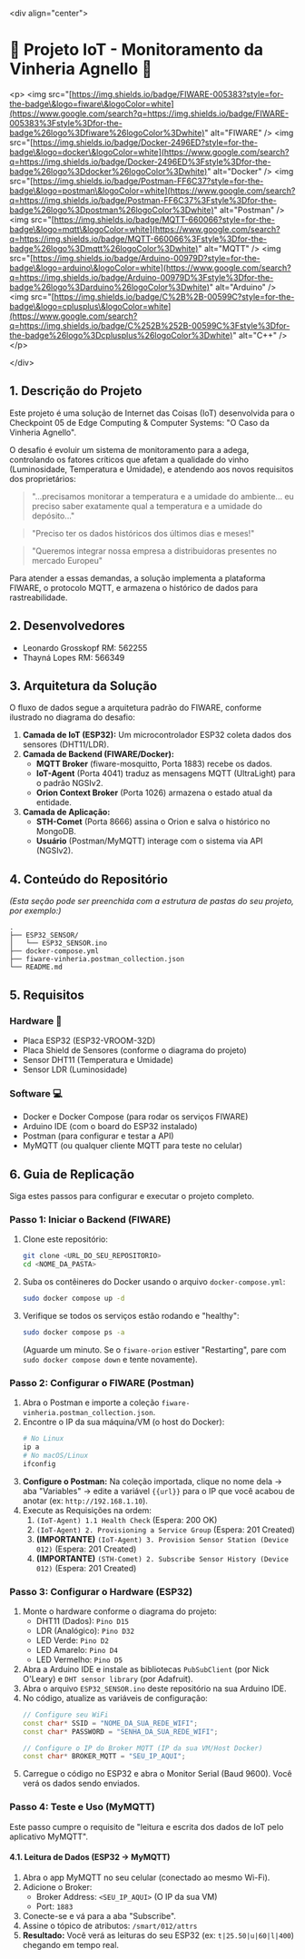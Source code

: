 \<div align="center"\>

# 🍇 Projeto IoT - Monitoramento da Vinheria Agnello 🍷

\<p\>
\<img src="[https://img.shields.io/badge/FIWARE-005383?style=for-the-badge\&logo=fiware\&logoColor=white](https://www.google.com/search?q=https://img.shields.io/badge/FIWARE-005383%3Fstyle%3Dfor-the-badge%26logo%3Dfiware%26logoColor%3Dwhite)" alt="FIWARE" /\>
\<img src="[https://img.shields.io/badge/Docker-2496ED?style=for-the-badge\&logo=docker\&logoColor=white](https://www.google.com/search?q=https://img.shields.io/badge/Docker-2496ED%3Fstyle%3Dfor-the-badge%26logo%3Ddocker%26logoColor%3Dwhite)" alt="Docker" /\>
\<img src="[https://img.shields.io/badge/Postman-FF6C37?style=for-the-badge\&logo=postman\&logoColor=white](https://www.google.com/search?q=https://img.shields.io/badge/Postman-FF6C37%3Fstyle%3Dfor-the-badge%26logo%3Dpostman%26logoColor%3Dwhite)" alt="Postman" /\>
\<img src="[https://img.shields.io/badge/MQTT-660066?style=for-the-badge\&logo=mqtt\&logoColor=white](https://www.google.com/search?q=https://img.shields.io/badge/MQTT-660066%3Fstyle%3Dfor-the-badge%26logo%3Dmqtt%26logoColor%3Dwhite)" alt="MQTT" /\>
\<img src="[https://img.shields.io/badge/Arduino-00979D?style=for-the-badge\&logo=arduino\&logoColor=white](https://www.google.com/search?q=https://img.shields.io/badge/Arduino-00979D%3Fstyle%3Dfor-the-badge%26logo%3Darduino%26logoColor%3Dwhite)" alt="Arduino" /\>
\<img src="[https://img.shields.io/badge/C%2B%2B-00599C?style=for-the-badge\&logo=cplusplus\&logoColor=white](https://www.google.com/search?q=https://img.shields.io/badge/C%252B%252B-00599C%3Fstyle%3Dfor-the-badge%26logo%3Dcplusplus%26logoColor%3Dwhite)" alt="C++" /\>
\</p\>

\</div\>

## 1\. Descrição do Projeto

Este projeto é uma solução de Internet das Coisas (IoT) desenvolvida para o Checkpoint 05 de Edge Computing & Computer Systems: "O Caso da Vinheria Agnello".

O desafio é evoluir um sistema de monitoramento para a adega, controlando os fatores críticos que afetam a qualidade do vinho (Luminosidade, Temperatura e Umidade), e atendendo aos novos requisitos dos proprietários:

> "...precisamos monitorar a temperatura e a umidade do ambiente... eu preciso saber exatamente qual a temperatura e a umidade do depósito..."

> "Preciso ter os dados históricos dos últimos dias e meses\!"

> "Queremos integrar nossa empresa a distribuidoras presentes no mercado Europeu"

Para atender a essas demandas, a solução implementa a plataforma FIWARE, o protocolo MQTT, e armazena o histórico de dados para rastreabilidade.

## 2\. Desenvolvedores

  - Leonardo Grosskopf RM: 562255
  - Thayná Lopes RM: 566349

## 3\. Arquitetura da Solução

O fluxo de dados segue a arquitetura padrão do FIWARE, conforme ilustrado no diagrama do desafio:

1.  **Camada de IoT (ESP32):** Um microcontrolador ESP32 coleta dados dos sensores (DHT11/LDR).
2.  **Camada de Backend (FIWARE/Docker):**
      - **MQTT Broker** (fiware-mosquitto, Porta 1883) recebe os dados.
      - **IoT-Agent** (Porta 4041) traduz as mensagens MQTT (UltraLight) para o padrão NGSIv2.
      - **Orion Context Broker** (Porta 1026) armazena o estado atual da entidade.
3.  **Camada de Aplicação:**
      - **STH-Comet** (Porta 8666) assina o Orion e salva o histórico no MongoDB.
      - **Usuário** (Postman/MyMQTT) interage com o sistema via API (NGSIv2).

## 4\. Conteúdo do Repositório

*(Esta seção pode ser preenchida com a estrutura de pastas do seu projeto, por exemplo:)*

```
.
├── ESP32_SENSOR/
│   └── ESP32_SENSOR.ino
├── docker-compose.yml
├── fiware-vinheria.postman_collection.json
└── README.md
```

## 5\. Requisitos

### Hardware 🔌

  - Placa ESP32 (ESP32-VROOM-32D)
  - Placa Shield de Sensores (conforme o diagrama do projeto)
  - Sensor DHT11 (Temperatura e Umidade)
  - Sensor LDR (Luminosidade)

### Software 💻

  - Docker e Docker Compose (para rodar os serviços FIWARE)
  - Arduino IDE (com o board do ESP32 instalado)
  - Postman (para configurar e testar a API)
  - MyMQTT (ou qualquer cliente MQTT para teste no celular)

## 6\. Guia de Replicação

Siga estes passos para configurar e executar o projeto completo.

### Passo 1: Iniciar o Backend (FIWARE)

1.  Clone este repositório:
    ```bash
    git clone <URL_DO_SEU_REPOSITORIO>
    cd <NOME_DA_PASTA>
    ```
2.  Suba os contêineres do Docker usando o arquivo `docker-compose.yml`:
    ```bash
    sudo docker compose up -d
    ```
3.  Verifique se todos os serviços estão rodando e "healthy":
    ```bash
    sudo docker compose ps -a
    ```
    (Aguarde um minuto. Se o `fiware-orion` estiver "Restarting", pare com `sudo docker compose down` e tente novamente).

### Passo 2: Configurar o FIWARE (Postman)

1.  Abra o Postman e importe a coleção `fiware-vinheria.postman_collection.json`.
2.  Encontre o IP da sua máquina/VM (o host do Docker):
    ```bash
    # No Linux
    ip a
    # No macOS/Linux
    ifconfig
    ```
3.  **Configure o Postman:** Na coleção importada, clique no nome dela -\> aba "Variables" -\> edite a variável `{{url}}` para o IP que você acabou de anotar (ex: `http://192.168.1.10`).
4.  Execute as Requisições na ordem:
    1.  `(IoT-Agent) 1.1 Health Check` (Espera: 200 OK)
    2.  `(IoT-Agent) 2. Provisioning a Service Group` (Espera: 201 Created)
    3.  **(IMPORTANTE)** `(IoT-Agent) 3. Provision Sensor Station (Device 012)` (Espera: 201 Created)
    4.  **(IMPORTANTE)** `(STH-Comet) 2. Subscribe Sensor History (Device 012)` (Espera: 201 Created)

### Passo 3: Configurar o Hardware (ESP32)

1.  Monte o hardware conforme o diagrama do projeto:
      - DHT11 (Dados): `Pino D15`
      - LDR (Analógico): `Pino D32`
      - LED Verde: `Pino D2`
      - LED Amarelo: `Pino D4`
      - LED Vermelho: `Pino D5`
2.  Abra a Arduino IDE e instale as bibliotecas `PubSubClient` (por Nick O'Leary) e `DHT sensor library` (por Adafruit).
3.  Abra o arquivo `ESP32_SENSOR.ino` deste repositório na sua Arduino IDE.
4.  No código, atualize as variáveis de configuração:
    ```cpp
    // Configure seu WiFi
    const char* SSID = "NOME_DA_SUA_REDE_WIFI";
    const char* PASSWORD = "SENHA_DA_SUA_REDE_WIFI";

    // Configure o IP do Broker MQTT (IP da sua VM/Host Docker)
    const char* BROKER_MQTT = "SEU_IP_AQUI"; 
    ```
5.  Carregue o código no ESP32 e abra o Monitor Serial (Baud 9600). Você verá os dados sendo enviados.

### Passo 4: Teste e Uso (MyMQTT)

Este passo cumpre o requisito de "leitura e escrita dos dados de IoT pelo aplicativo MyMQTT".

#### 4.1. Leitura de Dados (ESP32 -\> MyMQTT)

1.  Abra o app MyMQTT no seu celular (conectado ao mesmo Wi-Fi).
2.  Adicione o Broker:
      - Broker Address: `<SEU_IP_AQUI>` (O IP da sua VM)
      - Port: `1883`
3.  Conecte-se e vá para a aba "Subscribe".
4.  Assine o tópico de atributos: `/smart/012/attrs`
5.  **Resultado:** Você verá as leituras do seu ESP32 (ex: `t|25.50|u|60|l|400`) chegando em tempo real.
